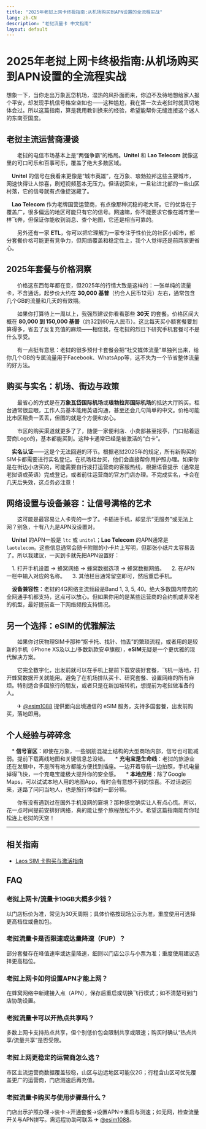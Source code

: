 ```yaml
---
title: "2025年老挝上网卡终极指南:从机场购买到APN设置的全流程实战"
lang: zh-CN
description: "老挝流量卡 中文指南"
layout: default
---
```

# 2025年老挝上网卡终极指南:从机场购买到APN设置的全流程实战

想象一下，当你走出万象瓦岱机场，湿热的风扑面而来，你迫不及待地想给家人报个平安，却发现手机信号格空空如也——这种尴尬，我在第一次去老挝时就真切地体会过。所以这篇指南，算是我用教训换来的经验，希望能帮你无缝连接这个迷人的东南亚国度。

## 老挝主流运营商漫谈

　　老挝的电信市场基本上是“两强争霸”的格局。**Unitel** 和 **Lao Telecom** 就像这里的可口可乐和百事可乐，覆盖了绝大多数区域。

　**Unitel** 的信号在我看来更像是“城市英雄”，在万象、琅勃拉邦这些主要城市，网速快得让人惊喜，刷短视频基本无压力。但话说回来，一旦钻进北部的一些山区村落，它的信号就有点像捉迷藏了。

　**Lao Telecom** 作为老牌国营运营商，有点像那种沉稳的老大哥。它的优势在于覆盖广，很多偏远的地区可能只有它的信号。网速嘛，你不能要求它像在城市里一样飞奔，但保证你能收到消息、查个地图，它还是相当可靠的。

　　另外还有一家 **ETL**，你可以把它理解为一家专注于性价比的社区小超市，部分套餐价格可能更有竞争力，但网络覆盖和稳定性上，我个人觉得还是前两家更省心。

## 2025年套餐与价格洞察

　　价格这东西每年都在变，但2025年的行情大致是这样的：一张单纯的流量卡，不含通话，起步价大约在 **30,000 基普**（约合人民币12元）左右，通常包含几个GB的流量和几天的有效期。

　　如果你打算待上一周以上，我强烈建议你看看那些 **30天** 的套餐。价格区间大概在 **80,000 到 150,000 基普**（约32到60元人民币）。这比每天买小额套餐要划算得多，省去了反复充值的麻烦——相信我，在老挝的烈日下研究手机套餐可不是什么享受。

　　有一点挺有意思：老挝的很多预付卡套餐会把“社交媒体流量”单独列出来，给你几个GB的专属流量用于Facebook、WhatsApp等，这不失为一个节省整体流量的好方法。

## 购买与实名：机场、街边与政策

　　最省心的方式是在**万象瓦岱国际机场**或**琅勃拉邦国际机场**的抵达大厅购买。柜台通常很显眼，工作人员基本能用英语沟通，甚至还会几句简单的中文。价格可能比市区稍贵一丢丢，但图的就是个方便和安心。

　　市区的购买渠道就更多了了，随便一家便利店、小卖部甚至报亭，门口贴着运营商Logo的，基本都能买到。这种卡通常已经是被激活的“白卡”。

　**实名认证**——这是个无法回避的环节。根据老挝2025年的规定，所有新购买的SIM卡都需要进行实名登记。在机场柜台买，他们会直接帮你用护照办理。如果你是在街边小店买的，可能需要自行拨打运营商的客服热线，根据语音提示（通常是老挝语或英语）完成登记，或者前往运营商的官方门店办理。不完成实名，卡会在几天后失效，这点务必注意！

## 网络设置与设备兼容：让信号满格的艺术

　　这可能是最容易让人卡壳的一步了。卡插进手机，却显示“无服务”或无法上网？别急，十有八九是APN没设置对。

　**Unitel** 的APN一般是 `ltc` 或 `unitel`；**Lao Telecom** 的APN通常是 `laotelecom`。这些信息通常会随卡附赠的小卡片上写明，但那张小纸片太容易丢了。所以我建议，一买到卡就先把APN设置好：

　1.  打开手机设置 -> 蜂窝网络 -> 蜂窝数据选项 -> 蜂窝数据网络。
　2.  在APN一栏中输入对应的名称。
　3.  其他栏目通常留空即可，然后重启手机。

　**设备兼容性**：老挝的4G网络主流频段是Band 1, 3, 5, 40。绝大多数国内带去的全网通手机都支持，这点可以放心。但如果你用的是某些运营商的合约机或非常老的机型，最好提前查一下网络频段支持情况。

## 另一个选择：eSIM的优雅解法

　　如果你讨厌物理SIM卡那种“抠卡托、找针、怕丢”的繁琐流程，或者用的是较新的手机（iPhone XS及以上/多数新款安卓旗舰），**eSIM**无疑是一个更优雅的现代解决方案。

　　它完全数字化，出发前就可以在手机上提前下载安装好套餐，飞机一落地，打开蜂窝数据开关就能用。避免了在机场排队买卡、研究套餐、设置网络的所有麻烦。特别适合多国旅行的朋友，或者只是在新加坡转机，想提前为老挝做准备的人。

　　✈ [@esim1088](https://t.me/s/esim1088) 提供面向出境通信的 eSIM 服务，支持多国套餐，出发前购买，落地即用。

## 个人经验与碎碎念

　*   **信号盲区**：即使在万象，一些钢筋混凝土结构的大型商场内部，信号也可能减弱。提前下载离线地图和关键信息总没错。
　*   **充电宝是生命线**：老挝的旅游业还在发展中，不是所有地方都能方便找到插座。一边开着导航一边拍照，手机电量掉得飞快，一个充电宝能极大提升你的安全感。
　*   **本地应用**：除了Google Maps，可以试试本地人用的地图App，有时会有意想不到的惊喜。不过话说回来，迷路了问问当地人，也是旅行体验的一部分嘛。

　　你有没有遇到过在国外手机没网的窘境？那种感觉确实让人有点心慌。所以，花一点时间提前安排好网络，真的能让整个旅程放松不少。希望这篇指南能帮你轻松连上老挝的天空！

<!-- crosslink -->
---

## 相关指南

- [Laos SIM 卡购买与激活指南](https://faciylike.github.io/laos-sim-guides)

<!-- BEGIN_LAOS_FAQ -->
## FAQ

### 老挝上网卡/流量卡10GB大概多少钱？
以门店标价为准，常见为30天周期；具体价格按现场公示为准，重度使用可选择更高档位或叠加包。

### 老挝流量卡是否限速或达量降速（FUP）？
部分套餐存在峰值速率或达量降速，细则以门店公示与小票为准；重度使用建议选择更高档位。

### 老挝上网卡如何设置APN才能上网？
在蜂窝网络中新建接入点（APN），保存后重启或切换飞行模式；如不清楚可到门店协助设置。

### 老挝流量卡可以开热点共享吗？
多数上网卡支持热点共享，但个别低价包会限制共享或限速；购买时确认“热点共享/流量共享”是否受限。

### 老挝上网更稳定的运营商怎么选？
市区主流运营商数据覆盖较稳，山区与边远地区可能仅2G；行程含山区可优先覆盖更广的运营商，门店测速后再充值。

### 老挝流量卡购买与使用步骤是什么？
门店出示护照办理→装卡→开通套餐→设置APN→重启与测速；如无网，检查流量开关与APN拼写。需远程协助可联系 ✈ [@esim1088](https://t.me/s/esim1088)。

<script type="application/ld+json">
{"@context": "https://schema.org", "@type": "FAQPage", "mainEntity": [{"@type": "Question", "name": "老挝上网卡/流量卡10GB大概多少钱？", "acceptedAnswer": {"@type": "Answer", "text": "以门店标价为准，常见为30天周期；具体价格按现场公示为准，重度使用可选择更高档位或叠加包。"}}, {"@type": "Question", "name": "老挝流量卡是否限速或达量降速（FUP）？", "acceptedAnswer": {"@type": "Answer", "text": "部分套餐存在峰值速率或达量降速，细则以门店公示与小票为准；重度使用建议选择更高档位。"}}, {"@type": "Question", "name": "老挝上网卡如何设置APN才能上网？", "acceptedAnswer": {"@type": "Answer", "text": "在蜂窝网络中新建接入点（APN），保存后重启或切换飞行模式；如不清楚可到门店协助设置。"}}, {"@type": "Question", "name": "老挝流量卡可以开热点共享吗？", "acceptedAnswer": {"@type": "Answer", "text": "多数上网卡支持热点共享，但个别低价包会限制共享或限速；购买时确认“热点共享/流量共享”是否受限。"}}, {"@type": "Question", "name": "老挝上网更稳定的运营商怎么选？", "acceptedAnswer": {"@type": "Answer", "text": "市区主流运营商数据覆盖较稳，山区与边远地区可能仅2G；行程含山区可优先覆盖更广的运营商，门店测速后再充值。"}}, {"@type": "Question", "name": "老挝流量卡购买与使用步骤是什么？", "acceptedAnswer": {"@type": "Answer", "text": "门店出示护照办理→装卡→开通套餐→设置APN→重启与测速；如无网，检查流量开关与APN拼写。需远程协助可联系 ✈ @esim1088。"}}]}
</script>
<!-- END_LAOS_FAQ -->
